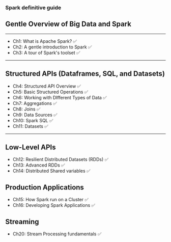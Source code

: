 ### Spark definitive guide

## Gentle Overview of Big Data and Spark
---------
- Ch1: What is Apache Spark? ✅
- Ch2: A gentle introduction to Spark ✅
- Ch3: A tour of Spark's toolset ✅
-------------
## Structured APIs (Dataframes, SQL, and Datasets)
- Ch4: Structured API Overview ✅
- Ch5: Basic Structured Operations ✅
- Ch6: Working with DIfferent Types of Data ✅
- Ch7: Aggregations ✅
- Ch8: Joins ✅
- Ch9: Data Sources ✅
- Ch10: Spark SQL ✅
- Ch11: Datasets ✅
------
## Low-Level APIs
- Ch12: Resilient Distributed Datasets (RDDs) ✅
- Ch13: Advanced RDDs ✅
- Ch14: Distributed Shared variables ✅
## Production Applications
- Ch15: How Spark run on a Cluster ✅
- Ch16: Developing Spark Applications ✅
## Streaming 
- Ch20: Stream Processing fundamentals ✅





